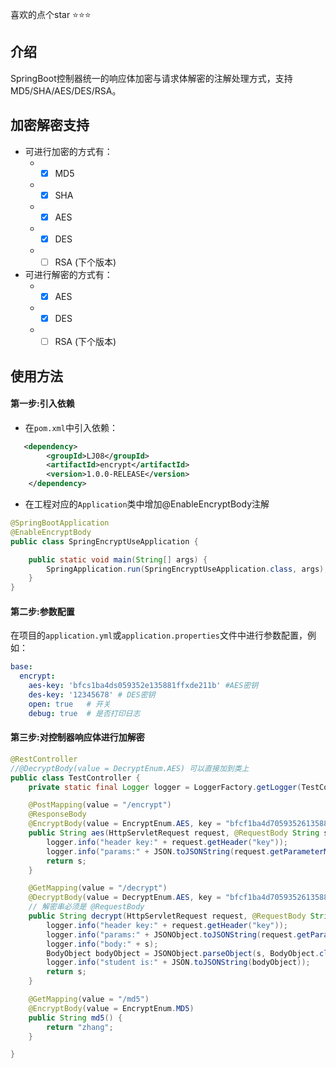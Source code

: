 喜欢的点个star ⭐️⭐️⭐️
## 介绍
 SpringBoot控制器统一的响应体加密与请求体解密的注解处理方式，支持MD5/SHA/AES/DES/RSA。
## 加密解密支持
- 可进行加密的方式有：
    - - [x] MD5
    - - [x] SHA
    - - [x] AES
    - - [x] DES
    - - [ ] RSA (下个版本)
- 可进行解密的方式有：
    - - [x] AES
    - - [x] DES
    - - [ ] RSA (下个版本)
## 使用方法
#### 第一步:引入依赖
- 在`pom.xml`中引入依赖：
```xml
   <dependency>
        <groupId>LJ08</groupId>
        <artifactId>encrypt</artifactId>
        <version>1.0.0-RELEASE</version>
    </dependency>
```
- 在工程对应的`Application`类中增加@EnableEncryptBody注解 
```java
@SpringBootApplication
@EnableEncryptBody
public class SpringEncryptUseApplication {

    public static void main(String[] args) {
        SpringApplication.run(SpringEncryptUseApplication.class, args);
    }
}
```
#### 第二步:参数配置
在项目的`application.yml`或`application.properties`文件中进行参数配置，例如：
```yaml
base:
  encrypt:
    aes-key: 'bfcs1ba4ds059352e135881ffxde211b' #AES密钥
    des-key: '12345678' # DES密钥
    open: true   # 开关
    debug: true  # 是否打印日志
```

#### 第三步:对控制器响应体进行加解密
```java
@RestController
//@DecryptBody(value = DecryptEnum.AES) 可以直接加到类上
public class TestController {
    private static final Logger logger = LoggerFactory.getLogger(TestController.class);

    @PostMapping(value = "/encrypt")
    @ResponseBody
    @EncryptBody(value = EncryptEnum.AES, key = "bfcf1ba4d7059352613588effbfe8f0b")
    public String aes(HttpServletRequest request, @RequestBody String s) {
        logger.info("header key:" + request.getHeader("key"));
        logger.info("params:" + JSON.toJSONString(request.getParameterMap()));
        return s;
    }

    @GetMapping(value = "/decrypt")
    @DecryptBody(value = DecryptEnum.AES, key = "bfcf1ba4d7059352613588effbfe8f0b")
    // 解密串必须是 @RequestBody
    public String decrypt(HttpServletRequest request, @RequestBody String s) {
        logger.info("header key:" + request.getHeader("key"));
        logger.info("params:" + JSONObject.toJSONString(request.getParameterMap()));
        logger.info("body:" + s);
        BodyObject bodyObject = JSONObject.parseObject(s, BodyObject.class);
        logger.info("student is:" + JSON.toJSONString(bodyObject));
        return s;
    }

    @GetMapping(value = "/md5")
    @EncryptBody(value = EncryptEnum.MD5)
    public String md5() {
        return "zhang";
    }

}

```
